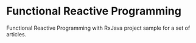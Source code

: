 # Functional Reactive Programming
Functional Reactive Programming with RxJava project sample for a set of articles.
